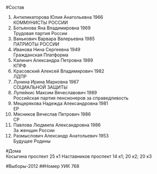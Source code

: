 #Состав
1. Антиликаторова Юлия Анатольевна 1966   
    КОММУНИСТЫ РОССИИ
2. Ботьянова Яна Владимировна 1969   
    Трудовая партия России
3. Ванькович Варвара Валерьевна 1985   
    ПАТРИОТЫ РОССИИ
4. Иванова Нина Сергеевна 1949   
    Гражданская Платформа
5. Калинич Александра Петровна 1989   
    КПРФ
6. Красовский Алексей Владимирович 1982   
    ЛДПР
7. Лунина Ирина Марковна 1967   
    СОЦИАЛЬНОЙ ЗАЩИТЫ
8. Лупейкис Максим Вячеславович 1989   
    Российская партия пенсионеров за справедливость
9. Мещерякова Надежда Александровна 1981   
    ЕР
10. Мясников Вячеслав Петрович 1986   
    СР
11. Павлова Людмила Александровна 1986   
    За женщин России
12. Размыслович Александр Анатольевич 1953   
    Будущее Родины

#Дома  
Косыгина проспект 25 к1 Наставников проспект 14 к1; 20 к2; 20 к3

#Выборы-2012
##Номер УИК
768
